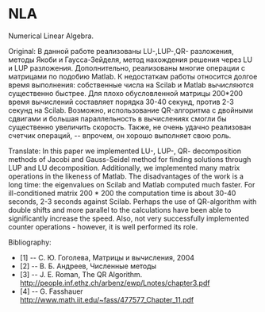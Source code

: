 # NLA
Numerical Linear Algebra. 

Original: 
В данной работе реализованы LU-,LUP-,QR- разложения, методы Якоби и Гаусса-Зейделя, метод нахождения решения через LU и LUP разложения. 
Дополнительно, реализованы многие операции с матрицами по подобию Matlab. 
К недостаткам работы относится долгое время выполнения: собственные числа на Scilab и Matlab вычисляются существенно быстрее. Для плохо обусловленной матрицы 200*200 время вычислений составляет порядка 30-40 секунд, против 2-3 секунд на Scilab. Возможно, использование QR-алгоритма с двойными сдвигами и большая параллельность в вычислениях смогли бы существенно увеличить скорость. Также, не очень удачно реализован счетчик операций, -- впрочем, он хорошо выполняет свою роль. 

Translate: 
In this paper we implemented LU-, LUP-, QR- decomposition methods of Jacobi and Gauss-Seidel method for finding solutions through LUP and LU decomposition.
Additionally, we implemented many matrix operations in the likeness of Matlab.
The disadvantages of the work is a long time: the eigenvalues ​​on Scilab and Matlab computed much faster. For ill-conditioned matrix 200 * 200 the computation time is about 30-40 seconds, 2-3 seconds against Scilab. Perhaps the use of QR-algorithm with double shifts and more parallel to the calculations have been able to significantly increase the speed. Also, not very successfully implemented counter operations - however, it is well performed its role.

Bibliography:
 * [1] -- С. Ю. Гоголева, Матрицы и вычисления, 2004
 * [2] -- В. Б. Андреев, Численные методы
 * [3] -- J. E. Roman, The QR Algorithm. http://people.inf.ethz.ch/arbenz/ewp/Lnotes/chapter3.pdf
 * [4] -- G. Fasshauer  http://www.math.iit.edu/~fass/477577_Chapter_11.pdf
